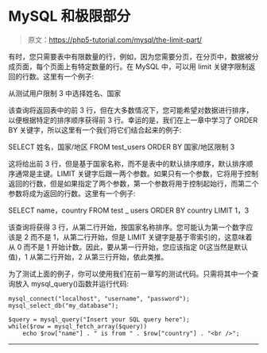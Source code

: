 # MySQL 和极限部分

> 原文：<https://php5-tutorial.com/mysql/the-limit-part/>

有时，您只需要表中有限数量的行，例如，因为您需要分页，在分页中，数据被分成页面，每个页面上有特定数量的行。在 MySQL 中，可以用 limit 关键字限制返回的行数。这里有一个例子:

从测试用户限制 3 中选择姓名、国家

该查询将返回表中的前 3 行，但在大多数情况下，您可能希望对数据进行排序，以便根据特定的排序顺序获得前 3 行。幸运的是，我们在上一章中学习了 ORDER BY 关键字，所以这里有一个我们将它们结合起来的例子:

SELECT 姓名，国家/地区 FROM test_users ORDER BY 国家/地区限制 3

这将给出前 3 行，但是基于国家名称，而不是表中的默认排序顺序，默认排序顺序通常是主键。LIMIT 关键字后跟一两个参数。如果只有一个参数，它将用于控制返回的行数，但是如果指定了两个参数，第一个参数将用于控制起始行，而第二个参数将成为返回的行数。这里有一个例子:

SELECT name，country FROM test _ users ORDER BY country LIMIT 1，3

<input type="hidden" name="IL_IN_ARTICLE">

该查询将获得 3 行，从第二行开始，按国家名称排序。您可能认为第一个数字应该是 2 而不是 1，从第二行开始，但是 LIMIT 关键字是基于零索引的，这意味着从 0 而不是 1 开始计数。因此，要从第一行开始，您应该指定 0(这当然是默认值)，1 从第二行开始，2 从第三行开始，依此类推。

为了测试上面的例子，你可以使用我们在前一章写的测试代码。只需将其中一个查询放入 mysql_query()函数并运行代码:

```
mysql_connect("localhost", "username", "password");
mysql_select_db("my_database");

$query = mysql_query("Insert your SQL query here");
while($row = mysql_fetch_array($query))
    echo $row["name"] . " is from " . $row["country"] . "<br />";
```

* * *